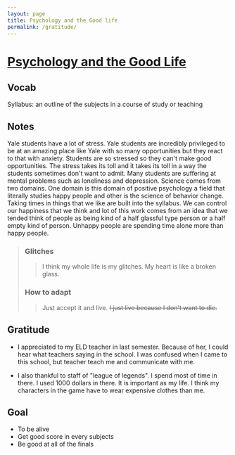 ```yaml
---
layout: page
title: Psychology and the Good life
permalink: /gratitude/
---
```

# [Psychology and the Good Life](https://www.youtube.com/watch?v=ZizdB0TgAVM)
## Vocab
Syllabus: an outline of the subjects in a course of study or teaching
## Notes
Yale students have a lot of stress. Yale students are incredibly privileged to be at an amazing place like Yale with so many opportunities but they react to that with anxiety. Students are so stressed so they can't make good opportunities. The stress takes its toll and it takes its toll in a way the students sometimes don't want to admit. Many students are suffering at mental problems such as loneliness and depression. Science comes from two domains. One domain is this domain of positive psychology a field that literally studies happy people and other is the science of behavior change. Taking times in things that we like are built into the syllabus. We can control our happiness that we think and lot of this work comes from an idea that we tended think of people as being kind of a half glassful type person or a half empty kind of person. Unhappy people are spending time alone more than happy people.
>### Glitches
>   > I think my whole life is my glitches. My heart is like a broken glass.
> ### How to adapt 
>   > Just accept it and live. ~~I just live because I don't want to die.~~

## Gratitude
* I appreciated to my ELD teacher in last semester. Because of her, I could hear what teachers saying in the school. I was confused when I came to this school, but teacher teach me and communicate with me.
    
* I also thankful to staff of "league of legends". I spend most of time in there. I used 1000 dollars in there. It is important as my life. I think my characters in the game have to wear expensive clothes than me.

## Goal
* To be alive
* Get good score in every subjects
* Be good at all of the finals 